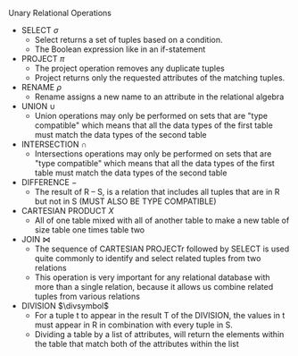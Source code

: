 Unary Relational Operations
- SELECT $\sigma$
	- Select returns a set of tuples based on a condition.
	- The Boolean expression like in an if-statement
- PROJECT $\pi$
	- The project operation removes any duplicate tuples
	- Project returns only the requested attributes of the matching tuples.
- RENAME $\rho$
	- Rename assigns a new name to an attribute in the relational algebra
- UNION $\cup$
	- Union operations may only be performed on sets that are "type compatible" which means that all the data types of the first table must match the data types of the second table
- INTERSECTION $\cap$
	- Intersections operations may only be performed on sets that are "type compatible" which means that all the data types of the first table must match the data types of the second table
- DIFFERENCE $-$
	- The result of R – S, is a relation that includes all tuples that are in R but not in S (MUST ALSO BE TYPE COMPATIBLE)
- CARTESIAN PRODUCT $X$
	- All of one table mixed with all of another table to make a new table of size table one times table two
- JOIN $\bowtie$ 
	- The sequence of CARTESIAN PROJECTr followed by SELECT is used quite commonly to identify and select related tuples from two relations
	- This operation is very important for any relational database with more than a single relation, because it allows us combine related tuples from various relations
 - DIVISION $\divsymbol$
	 - For a tuple t to appear in the result T of the DIVISION, the values in t must appear in R in combination with every tuple in S.
	 - Dividing a table by a list of attributes, will return the elements within the table that match both of the attributes within the list